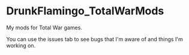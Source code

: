 # DrunkFlamingo_TotalWarMods

My mods for Total War games.

You can use the issues tab to see bugs that I'm aware of and things I'm working on. 

